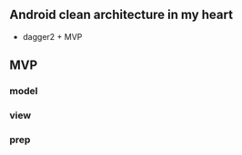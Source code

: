 

## Android clean architecture in my heart


- dagger2 + MVP


## MVP
### model

### view

### prep
